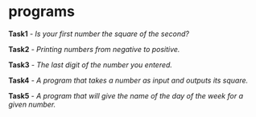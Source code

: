 # programs
**Task1** - *Is your first number the square of the second?*

**Task2** - *Printing numbers from negative to positive.*

**Task3** - *The last digit of the number you entered.*

**Task4** - *A program that takes a number as input and outputs its square.*

**Task5** - *A program that will give the name of the day of the week for a given number.*
